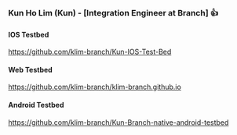 ### Kun Ho Lim (Kun) - [Integration Engineer at Branch] 👍

#### IOS Testbed
https://github.com/klim-branch/Kun-IOS-Test-Bed

#### Web Testbed
https://github.com/klim-branch/klim-branch.github.io

#### Android Testbed
https://github.com/klim-branch/Kun-Branch-native-android-testbed

